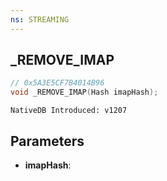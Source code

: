 ```yaml
---
ns: STREAMING
---
```

## _REMOVE_IMAP

```c
// 0x5A3E5CF7B4014B96
void _REMOVE_IMAP(Hash imapHash);
```

```
NativeDB Introduced: v1207
```

## Parameters
* **imapHash**:
